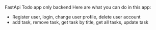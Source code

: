 FastApi Todo app only backend
Here are what you can do in this app:
  - Register user, login, change user profile, delete user account
  - add task, remove task, get task by title, get all tasks, update task
